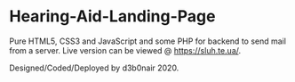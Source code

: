# Hearing-Aid-Landing-Page
 
 Pure HTML5, CSS3 and JavaScript and some PHP for backend to send mail from a server.
 Live version can be viewed @ https://sluh.te.ua/.
 
 Designed/Coded/Deployed by d3b0nair 2020.
